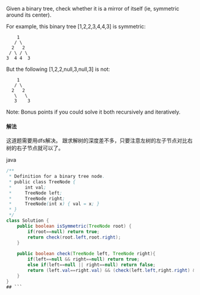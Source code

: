Given a binary tree, check whether it is a mirror of itself (ie, symmetric around its center).

For example, this binary tree [1,2,2,3,4,4,3] is symmetric:
```
    1
   / \
  2   2
 / \ / \
3  4 4  3
```

But the following [1,2,2,null,3,null,3] is not:
```
    1
   / \
  2   2
   \   \
   3    3
```
Note:
Bonus points if you could solve it both recursively and iteratively.

#### 解法
这道题需要用dfs解决。
跟求解树的深度差不多，只要注意左树的左子节点对比右树的右子节点就可以了。


java
```java
/**
 * Definition for a binary tree node.
 * public class TreeNode {
 *     int val;
 *     TreeNode left;
 *     TreeNode right;
 *     TreeNode(int x) { val = x; }
 * }
 */
class Solution {
    public boolean isSymmetric(TreeNode root) {
        if(root==null) return true;
        return check(root.left,root.right);
    }
    
    public boolean check(TreeNode left, TreeNode right){
        if(left==null && right==null) return true;
        else if(left==null || right==null) return false;
        return (left.val==right.val) && (check(left.left,right.right) && (check(left.right,right.left)));
    }
}
## ```